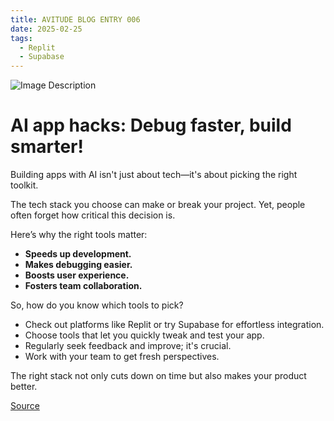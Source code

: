 ```yaml
---
title: AVITUDE BLOG ENTRY 006
date: 2025-02-25
tags:
  - Replit
  - Supabase
---
```

![Image Description](/images/app-hacks.jpg)

# AI app hacks: Debug faster, build smarter!

Building apps with AI isn't just about tech—it's about picking the right toolkit.

The tech stack you choose can make or break your project. Yet, people often forget how critical this decision is. 

Here’s why the right tools matter:

- **Speeds up development.**
- **Makes debugging easier.**
- **Boosts user experience.**
- **Fosters team collaboration.**

So, how do you know which tools to pick?

- Check out platforms like Replit or try Supabase for effortless integration.
- Choose tools that let you quickly tweak and test your app.
- Regularly seek feedback and improve; it's crucial.
- Work with your team to get fresh perspectives.

The right stack not only cuts down on time but also makes your product better. 

[Source](https://substack.com/home/post/p-157660069?utm_campaign=post&utm_medium=web)